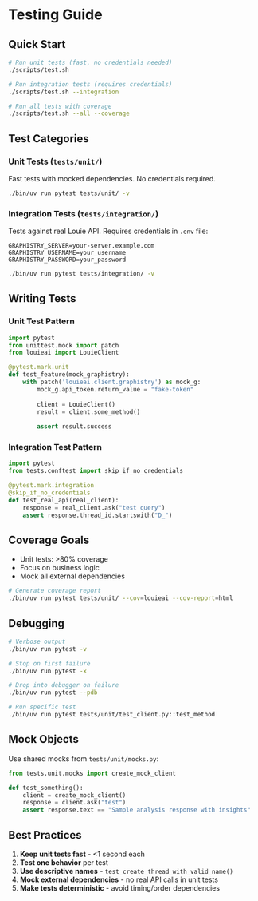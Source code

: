 # Testing Guide

## Quick Start

```bash
# Run unit tests (fast, no credentials needed)
./scripts/test.sh

# Run integration tests (requires credentials)
./scripts/test.sh --integration

# Run all tests with coverage
./scripts/test.sh --all --coverage
```

## Test Categories

### Unit Tests (`tests/unit/`)
Fast tests with mocked dependencies. No credentials required.

```bash
./bin/uv run pytest tests/unit/ -v
```

### Integration Tests (`tests/integration/`)
Tests against real Louie API. Requires credentials in `.env` file:

```env
GRAPHISTRY_SERVER=your-server.example.com
GRAPHISTRY_USERNAME=your_username  
GRAPHISTRY_PASSWORD=your_password
```

```bash
./bin/uv run pytest tests/integration/ -v
```

## Writing Tests

### Unit Test Pattern
```python
import pytest
from unittest.mock import patch
from louieai import LouieClient

@pytest.mark.unit
def test_feature(mock_graphistry):
    with patch('louieai.client.graphistry') as mock_g:
        mock_g.api_token.return_value = "fake-token"
        
        client = LouieClient()
        result = client.some_method()
        
        assert result.success
```

### Integration Test Pattern
```python
import pytest
from tests.conftest import skip_if_no_credentials

@pytest.mark.integration
@skip_if_no_credentials
def test_real_api(real_client):
    response = real_client.ask("test query")
    assert response.thread_id.startswith("D_")
```

## Coverage Goals

- Unit tests: >80% coverage
- Focus on business logic
- Mock all external dependencies

```bash
# Generate coverage report
./bin/uv run pytest tests/unit/ --cov=louieai --cov-report=html
```

## Debugging

```bash
# Verbose output
./bin/uv run pytest -v

# Stop on first failure  
./bin/uv run pytest -x

# Drop into debugger on failure
./bin/uv run pytest --pdb

# Run specific test
./bin/uv run pytest tests/unit/test_client.py::test_method
```

## Mock Objects

Use shared mocks from `tests/unit/mocks.py`:

```python
from tests.unit.mocks import create_mock_client

def test_something():
    client = create_mock_client()
    response = client.ask("test")
    assert response.text == "Sample analysis response with insights"
```

## Best Practices

1. **Keep unit tests fast** - <1 second each
2. **Test one behavior** per test
3. **Use descriptive names** - `test_create_thread_with_valid_name()`
4. **Mock external dependencies** - no real API calls in unit tests
5. **Make tests deterministic** - avoid timing/order dependencies